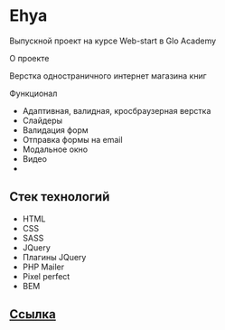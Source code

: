 # Ehya

Выпускной проект на курсе Web-start в Glo Academy

О проекте

Верстка одностраничного интернет магазина книг

Функционал

- Адаптивная, валидная, кросбраузерная верстка
- Слайдеры
- Валидация форм
- Отправка формы на email
- Модальное окно
- Видео
- 


## Стек технологий

- HTML
- CSS
- SASS
- JQuery
- Плагины JQuery
- PHP Mailer
- Pixel perfect
- BEM
## <a href="">Ссылка</a>
